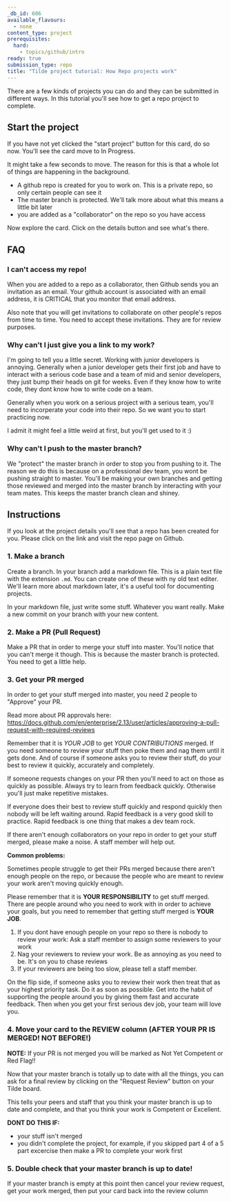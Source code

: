```yaml
---
_db_id: 606
available_flavours:
  - none
content_type: project
prerequisites:
  hard:
    - topics/github/intro
ready: true
submission_type: repo
title: "Tilde project tutorial: How Repo projects work"
---
```


There are a few kinds of projects you can do and they can be submitted in different ways. In this tutorial you'll see how to get a repo project to complete.

## Start the project

If you have not yet clicked the "start project" button for this card, do so now. You'll see the card move to In Progress.

It might take a few seconds to move. The reason for this is that a whole lot of things are happening in the background.

- A github repo is created for you to work on. This is a private repo, so only certain people can see it
- The master branch is protected. We'll talk more about what this means a little bit later
- you are added as a "collaborator" on the repo so you have access

Now explore the card. Click on the details button and see what's there.

## FAQ

### I can't access my repo!

When you are added to a repo as a collaborator, then Github sends you an invitation as an email. Your github account is associated with an email address, it is CRITICAL that you monitor that email address.

Also note that you will get invitations to collaborate on other people's repos from time to time. You need to accept these invitations. They are for review purposes.

### Why can't I just give you a link to my work?

I'm going to tell you a little secret. Working with junior developers is annoying. Generally when a junior developer gets their first job and have to interact with a serious code base and a team of mid and senior developers, they just bump their heads on git for weeks. Even if they know how to write code, they dont know how to write code on a team.

Generally when you work on a serious project with a serious team, you'll need to incorperate your code into their repo. So we want you to start practicing now.

I admit it might feel a little weird at first, but you'll get used to it :)

### Why can't I push to the master branch?

We "protect" the master branch in order to stop you from pushing to it. The reason we do this is because on a professional dev team, you wont be pushing straight to master. You'll be making your own branches and getting those reviewed and merged into the master branch by interacting with your team mates. This keeps the master branch clean and shiney.

## Instructions

If you look at the project details you'll see that a repo has been created for you. Please click on the link and visit the repo page on Github.

### 1. Make a branch

Create a branch. In your branch add a markdown file. This is a plain text file with the extension `.md`. You can create one of these with ny old text editer. We'll learn more about markdown later, it's a useful tool for documenting projects.

In your markdown file, just write some stuff. Whatever you want really. Make a new commit on your branch with your new content.

### 2. Make a PR (Pull Request)

Make a PR that in order to merge your stuff into master. You'll notice that you can't merge it though. This is because the master branch is protected. You need to get a little help.

### 3. Get your PR merged

In order to get your stuff merged into master, you need 2 people to "Approve" your PR.

Read more about PR approvals here: https://docs.github.com/en/enterprise/2.13/user/articles/approving-a-pull-request-with-required-reviews

Remember that it is _YOUR JOB_ to get _YOUR CONTRIBUTIONS_ merged. If you need someone to review your stuff then poke them and nag them until it gets done. And of course if someone asks you to review their stuff, do your best to review it quickly, accurately and completely.

If someone requests changes on your PR then you'll need to act on those as quickly as possible. Always try to learn from feedback quickly. Otherwise you'll just make repetitive mistakes.

If everyone does their best to review stuff quickly and respond quickly then nobody will be left waiting around. Rapid feedback is a very good skill to practice. Rapid feedback is one thing that makes a dev team rock.

If there aren't enough collaborators on your repo in order to get your stuff merged, please make a noise. A staff member will help out.

**Common problems:**

Sometimes people struggle to get their PRs merged because there aren't enough people on the repo, or because the people who are meant to review your work aren't moving quickly enough.

Please remember that it is **YOUR RESPONSIBILITY** to get stuff merged. There are people around who you need to work with in order to achieve your goals, but you need to remember that getting stuff merged is **YOUR JOB**.

1. If you dont have enough people on your repo so there is nobody to review your work: Ask a staff member to assign some reviewers to your work
2. Nag your reviewers to review your work. Be as annoying as you need to be. It's on you to chase reviews
3. If your reviewers are being too slow, please tell a staff member.

On the flip side, if someone asks you to review their work then treat that as your highest priority task. Do it as soon as possible. Get into the habit of supporting the people around you by giving them fast and accurate feedback. Then when you get your first serious dev job, your team will love you.

### 4. Move your card to the REVIEW column (AFTER YOUR PR IS MERGED! NOT BEFORE!)

**NOTE:** If your PR is not merged you will be marked as Not Yet Competent or Red Flag!!

Now that your master branch is totally up to date with all the things, you can ask for a final review by clicking on the "Request Review" button on your Tilde board.

This tells your peers and staff that you think your master branch is up to date and complete, and that you think your work is Competent or Excellent.

**DONT DO THIS IF:**

- your stuff isn't merged
- you didn't complete the project, for example, if you skipped part 4 of a 5 part excercise then make a PR to complete your work first

### 5. Double check that your master branch is up to date!

If your master branch is empty at this point then cancel your review request, get your work merged, then put your card back into the review column
